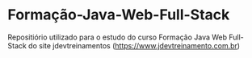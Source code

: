 # Formação-Java-Web-Full-Stack
Repositiório utilizado para o estudo do curso Formação Java Web Full-Stack do site jdevtreinamentos (https://www.jdevtreinamento.com.br)
